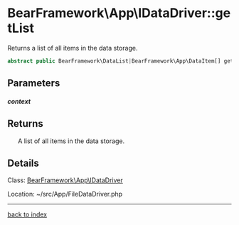 # BearFramework\App\IDataDriver::getList

Returns a list of all items in the data storage.

```php
abstract public BearFramework\DataList|BearFramework\App\DataItem[] getList ( BearFramework\DataListContext $context )
```

## Parameters

##### context

## Returns

&nbsp;&nbsp;&nbsp;&nbsp;&nbsp;&nbsp;A list of all items in the data storage.

## Details

Class: [BearFramework\App\IDataDriver](bearframework.app.idatadriver.class.md)

Location: ~/src/App/FileDataDriver.php

---

[back to index](index.md)


